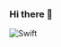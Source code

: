 ### Hi there 👋

<img alt="Swift" src="https://img.shields.io/badge/Swift-F05138.svg?&style=for-the-badge&logo=Swift&logoColor=white"/>
<!--
**hbc8141/hbc8141** is a ✨ _special_ ✨ repository because its `README.md` (this file) appears on your GitHub profile.

Here are some ideas to get you started:

- 🔭 I’m currently working on ...
- 🌱 I’m currently learning ...
- 👯 I’m looking to collaborate on ...
- 🤔 I’m looking for help with ...
- 💬 Ask me about ...
- 📫 How to reach me: ...
- 😄 Pronouns: ...
- ⚡ Fun fact: ...
-->
